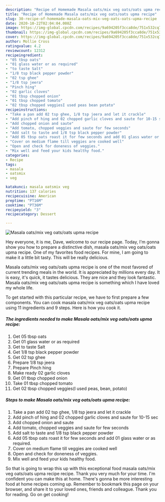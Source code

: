 ```yaml
---
description: "Recipe of Homemade Masala oats/mix veg oats/oats upma recipe"
title: "Recipe of Homemade Masala oats/mix veg oats/oats upma recipe"
slug: 30-recipe-of-homemade-masala-oats-mix-veg-oats-oats-upma-recipe
date: 2020-10-22T02:04:04.008Z
image: https://img-global.cpcdn.com/recipes/9a694205f3cca8de/751x532cq70/masala-oatsmix-veg-oatsoats-upma-recipe-recipe-main-photo.jpg
thumbnail: https://img-global.cpcdn.com/recipes/9a694205f3cca8de/751x532cq70/masala-oatsmix-veg-oatsoats-upma-recipe-recipe-main-photo.jpg
cover: https://img-global.cpcdn.com/recipes/9a694205f3cca8de/751x532cq70/masala-oatsmix-veg-oatsoats-upma-recipe-recipe-main-photo.jpg
author: Mollie Cross
ratingvalue: 4.2
reviewcount: 12312
recipeingredient:
- "05 tbsp oats"
- "01 glass water or as required"
- "to taste Salt"
- "1/8 tsp black pepper powder"
- "02 tsp ghee"
- "1/8 tsp jeera"
- "Pinch hing"
- "02 garlic cloves"
- "01 tbsp chopped onion"
- "01 tbsp chopped tomato"
- "02 tbsp chopped veggiesI used peas bean potato"
recipeinstructions:
- "Take a pan add 02 tsp ghee, 1/8 tsp jeera and let it crackle"
- "Add pinch of hing and 02 chopped garlic cloves and saute for 10-15 sec"
- "Add chopped onion and saute"
- "Add tomato, chopped veggies and saute for few seconds"
- "Add salt to taste and 1/8 tsp black pepper powder"
- "Add 05 tbsp oats roast it for few seconds and add 01 glass water or as required."
- "Cover on medium flame till veggies are cooked well"
- "Open and check for doneness of veggies."
- "Mix well and feed your kids healthy food."
categories:
- Recipe
tags:
- masala
- oatsmix
- veg

katakunci: masala oatsmix veg 
nutrition: 137 calories
recipecuisine: American
preptime: "PT16M"
cooktime: "PT36M"
recipeyield: "3"
recipecategory: Dessert

---
```



![Masala oats/mix veg oats/oats upma recipe](https://img-global.cpcdn.com/recipes/9a694205f3cca8de/751x532cq70/masala-oatsmix-veg-oatsoats-upma-recipe-recipe-main-photo.jpg)

Hey everyone, it is me, Dave, welcome to our recipe page. Today, I'm gonna show you how to prepare a distinctive dish, masala oats/mix veg oats/oats upma recipe. One of my favorites food recipes. For mine, I am going to make it a little bit tasty. This will be really delicious.



Masala oats/mix veg oats/oats upma recipe is one of the most favored of current trending meals in the world. It is appreciated by millions every day. It is easy, it's quick, it tastes delicious. They are nice and they look fantastic. Masala oats/mix veg oats/oats upma recipe is something which I have loved my whole life.


To get started with this particular recipe, we have to first prepare a few components. You can cook masala oats/mix veg oats/oats upma recipe using 11 ingredients and 9 steps. Here is how you cook it.

<!--inarticleads1-->

##### The ingredients needed to make Masala oats/mix veg oats/oats upma recipe:

1. Get 05 tbsp oats
1. Get 01 glass water or as required
1. Get to taste Salt
1. Get 1/8 tsp black pepper powder
1. Get 02 tsp ghee
1. Prepare 1/8 tsp jeera
1. Prepare Pinch hing
1. Make ready 02 garlic cloves
1. Get 01 tbsp chopped onion
1. Take 01 tbsp chopped tomato
1. Get 02 tbsp chopped veggies(I used peas, bean, potato)




<!--inarticleads2-->

##### Steps to make Masala oats/mix veg oats/oats upma recipe:

1. Take a pan add 02 tsp ghee, 1/8 tsp jeera and let it crackle
1. Add pinch of hing and 02 chopped garlic cloves and saute for 10-15 sec
1. Add chopped onion and saute
1. Add tomato, chopped veggies and saute for few seconds
1. Add salt to taste and 1/8 tsp black pepper powder
1. Add 05 tbsp oats roast it for few seconds and add 01 glass water or as required.
1. Cover on medium flame till veggies are cooked well
1. Open and check for doneness of veggies.
1. Mix well and feed your kids healthy food.




So that is going to wrap this up with this exceptional food masala oats/mix veg oats/oats upma recipe recipe. Thank you very much for your time. I'm confident you can make this at home. There's gonna be more interesting food at home recipes coming up. Remember to bookmark this page on your browser, and share it to your loved ones, friends and colleague. Thank you for reading. Go on get cooking!

